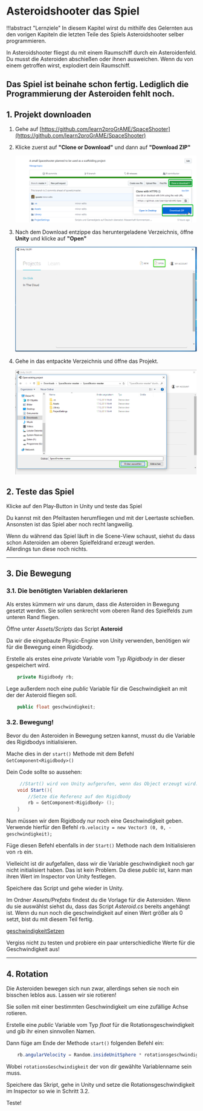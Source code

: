 # Asteroidshooter das Spiel

!!!abstract "Lernziele"
	In diesem Kapitel wirst du mithilfe des Gelernten aus den vorigen Kapiteln die letzten Teile des Spiels Asteroidshooter selber programmieren.
	
In Asteroidshooter fliegst du mit einem Raumschiff durch ein Asteroidenfeld. Du musst die Asteroiden abschießen oder ihnen ausweichen. Wenn du von einem getroffen wirst, explodiert dein Raumschiff.

Das Spiel ist beinahe schon fertig. Lediglich die Programmierung der Asteroiden fehlt noch.
---

## 1. Projekt downloaden

1. Gehe auf [https://github.com/learn2proGrAME/SpaceShooter](https://github.com/learn2proGrAME/SpaceShooter)

2. Klicke zuerst auf **"Clone or Download"** und dann auf **"Download ZIP"**

	![download](img/githubDownload.png)

3. Nach dem Download entzippe das heruntergeladene Verzeichnis, öffne **Unity** und klicke auf **"Open"**

	![open project](img/openUnity.png) 

4. Gehe in das entpackte Verzeichnis und öffne das Projekt.

	![open project2](img/openUnity2.png)

## 2. Teste das Spiel

Klicke auf den Play-Button in Unity und teste das Spiel


Du kannst mit den Pfeiltasten herumfliegen und mit der Leertaste schießen.  
Ansonsten ist das Spiel aber noch recht langweilig.


Wenn du während das Spiel läuft in die Scene-View schaust, siehst du dass schon Asteroiden am oberen Spielfeldrand erzeugt werden.  
Allerdings tun diese noch nichts.

----

## 3. Die Bewegung

### 3.1. Die benötigten Variablen deklarieren

Als erstes kümmern wir uns darum, dass die Asteroiden in Bewegung gesetzt werden. Sie sollen senkrecht vom oberen Rand des Spielfelds zum unteren Rand fliegen.

Öffne unter *Assets/Scripts* das Script **Asteroid**  

Da wir die eingebaute Physic-Engine von Unity verwenden, benötigen wir für die Bewegung einen Rigidbody.

Erstelle als erstes eine *private* Variable vom Typ *Rigidbody* in der dieser gespeichert wird.

```csharp
	private Rigidbody rb;
```

Lege außerdem noch eine *public* Variable für die Geschwindigkeit an mit der der Asteroid fliegen soll.

```csharp
	public float geschwindigkeit;
```

### 3.2. Bewegung!

Bevor du den Asteroiden in Bewegung setzen kannst, musst du die Variable des Rigidbodys initialisieren.  

Mache dies in der `start()` Methode mit dem Befehl `GetComponent<Rigidbody>()`

Dein Code sollte so aussehen:

```csharp
	 //Start() wird von Unity aufgerufen, wenn das Object erzeugt wird.
    void Start(){
        //Setze die Referenz auf den Rigidbody
        rb = GetComponent<Rigidbody> ();
	}
```

Nun müssen wir dem Rigidbody nur noch eine Geschwindigkeit geben.  
Verwende hierfür den Befehl `rb.velocity = new Vector3 (0, 0, -geschwindigkeit);`

Füge diesen Befehl ebenfalls in der `Start()` Methode nach dem Initialisieren von `rb` ein.

Vielleicht ist dir aufgefallen, dass wir die Variable geschwindigkeit noch gar nicht initialisiert haben. Das ist kein Problem. Da diese *public* ist, kann man ihren Wert im Inspector von Unity festlegen.

Speichere das Script und gehe wieder in Unity.

Im Ordner *Assets/Prefabs* findest du die Vorlage für die Asteroiden. Wenn du sie auswählst siehst du, dass das Script *Asteroid.cs* bereits angehängt ist. Wenn du nun noch die geschwindigkeit auf einen Wert größer als 0 setzt, bist du mit diesem Teil fertig.

[geschwindigkeitSetzen](img/asteroid1.png)

Vergiss nicht zu testen und probiere ein paar unterschiedliche Werte für die Geschwindigkeit aus!

----

## 4. Rotation

Die Asteroiden bewegen sich nun zwar, allerdings sehen sie noch ein bisschen leblos aus. Lassen wir sie rotieren!

Sie sollen mit einer bestimmten Geschwindigkeit um eine zufällige Achse rotieren.

Erstelle eine *public* Variable vom Typ *float* für die Rotationsgeschwindigkeit und gib ihr einen sinnvollen Namen.

Dann füge am Ende der Methode `start()` folgenden Befehl ein:

```csharp
	rb.angularVelocity = Random.insideUnitSphere * rotationsgeschwindigkeit;
```

Wobei `rotationsGeschwindigkeit` der von dir gewählte Variablenname sein muss. 

Speichere das Skript, gehe in Unity und setze die Rotationsgeschwindigkeit im Inspector so wie in Schritt 3.2.

Teste!
